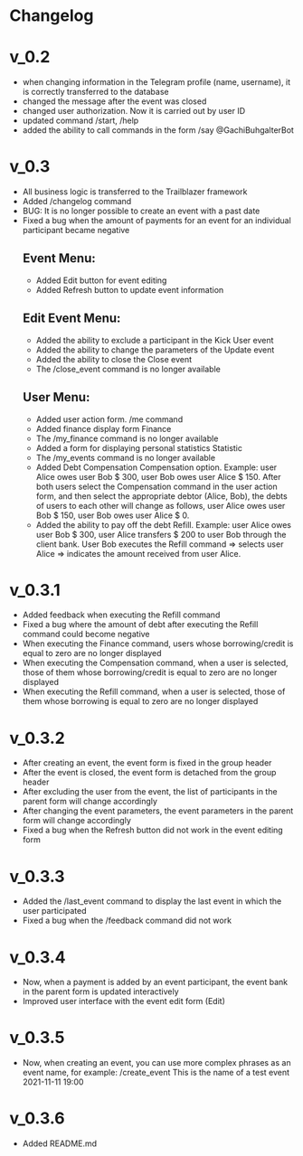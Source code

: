 # Changelog
# v_0.2
* when changing information in the Telegram profile (name, username), it is correctly transferred to the database
* changed the message after the event was closed
* changed user authorization. Now it is carried out by user ID
* updated command /start, /help
* added the ability to call commands in the form /say @GachiBuhgalterBot

# v_0.3
* All business logic is transferred to the Trailblazer framework
* Added /changelog command
* BUG: It is no longer possible to create an event with a past date
* Fixed a bug when the amount of payments for an event for an individual participant became negative
  ## Event Menu:
  * Added Edit button for event editing
  * Added Refresh button to update event information
  ## Edit Event Menu:
  * Added the ability to exclude a participant in the Kick User event
  * Added the ability to change the parameters of the Update event
  * Added the ability to close the Close event
  * The /close_event <id> command is no longer available
  ## User Menu:
  * Added user action form. /me command
  * Added finance display form Finance
  * The /my_finance command is no longer available
  * Added a form for displaying personal statistics Statistic
  * The /my_events command is no longer available
  * Added Debt Compensation Compensation option. Example: user Alice owes user Bob $ 300, user Bob owes user Alice $ 150. After both users select the Compensation command in the user action form, and then select the appropriate debtor (Alice, Bob), the debts of users to each other will change as follows, user Alice owes user Bob $ 150, user Bob owes user Alice $ 0.
  * Added the ability to pay off the debt Refill. Example: user Alice owes user Bob $ 300, user Alice transfers $ 200 to user Bob through the client bank. User Bob executes the Refill command => selects user Alice => indicates the amount received from user Alice.

# v_0.3.1
* Added feedback when executing the Refill command
* Fixed a bug where the amount of debt after executing the Refill command could become negative
* When executing the Finance command, users whose borrowing/credit is equal to zero are no longer displayed
* When executing the Compensation command, when a user is selected, those of them whose borrowing/credit is equal to zero are no longer displayed
* When executing the Refill command, when a user is selected, those of them whose borrowing is equal to zero are no longer displayed

# v_0.3.2
* After creating an event, the event form is fixed in the group header
* After the event is closed, the event form is detached from the group header
* After excluding the user from the event, the list of participants in the parent form will change accordingly
* After changing the event parameters, the event parameters in the parent form will change accordingly
* Fixed a bug when the Refresh button did not work in the event editing form

# v_0.3.3
* Added the /last_event command to display the last event in which the user participated
* Fixed a bug when the /feedback command did not work

# v_0.3.4
* Now, when a payment is added by an event participant, the event bank in the parent form is updated interactively
* Improved user interface with the event edit form (Edit)

# v_0.3.5
* Now, when creating an event, you can use more complex phrases as an event name, for example: /create_event This is the name of a test event 2021-11-11 19:00

# v_0.3.6
* Added README.md